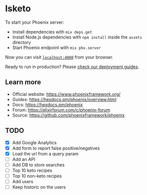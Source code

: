 # Isketo

To start your Phoenix server:

  * Install dependencies with `mix deps.get`
  * Install Node.js dependencies with `npm install` inside the `assets` directory
  * Start Phoenix endpoint with `mix phx.server`

Now you can visit [`localhost:4000`](http://localhost:4000) from your browser.

Ready to run in production? Please [check our deployment guides](https://hexdocs.pm/phoenix/deployment.html).

## Learn more

  * Official website: https://www.phoenixframework.org/
  * Guides: https://hexdocs.pm/phoenix/overview.html
  * Docs: https://hexdocs.pm/phoenix
  * Forum: https://elixirforum.com/c/phoenix-forum
  * Source: https://github.com/phoenixframework/phoenix

## TODO

- [x] Add Google Analytics
- [x] Add form to report false positive/negatives
- [x] Load the url from a query param
- [ ] Add an API
- [ ] Add DB to store searches
- [ ] Top 10 keto recipes
- [ ] Top 10 non-keto recipes
- [ ] Add users
- [ ] Keep historic on the users